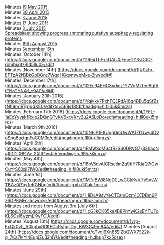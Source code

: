 Minutes [19 May 2015](https://docs.google.com/document/d/1FH9rZ3eeO2Q89W8EUb0cwhAJEVBGz0lFZVVsrrojRLY/edit#heading=h.v53tzmi1xhd1)   
Minutes [30 April 2015](https://docs.google.com/document/d/113v3DE2U4bhRTxxwsohI5d9xBVbfObBgaIzq6iWSjkU/edit#heading=h.v53tzmi1xhd1)  
Minutes [3 June 2015](https://docs.google.com/document/d/1W7RbJUch6cr1pR-gcuZxYbIZdJfK3xCq0hzDeAChDEw/edit#heading=h.v53tzmi1xhd1)  
Minutes [17 June 2015](https://docs.google.com/document/d/1_OvECbHS8HnJEaK3iQ-VRQPOgNxlgnAIGuj5YdjC0RI/edit#heading=h.v53tzmi1xhd1)  
Minutes [8 July 2015](https://docs.google.com/document/d/10vkLY-dV-oiBGVYr8hSF7q4dlowtzKUzeFC0zZbVATE/edit#)  
[Spreadsheet showing progress annotating putative autophagy-regulating proteins](https://docs.google.com/spreadsheets/d/19gP5D77B8eW2zhlFMgGFMlb7_Cu9hthrXEkYtzbXpks/edit#gid=0)  
Minutes [19th August 2015](https://docs.google.com/document/d/1V_EqJdF6zFNHQgIiDRL2s5mCfWUuRxdj2aucYqMPb0Q/edit#heading=h.v53tzmi1xhd1)  
Minutes [September 16th](https://docs.google.com/document/d/1aUKM6_1OPI-1eS0d7KX3y2DHXPcLNGCgPBVk5jcPQkQ/edit#heading=h.dbup7kx5oaex)  
Minutes [October 14th] (https://docs.google.com/document/d/116e4TbFxcUAtzXjFmeGY3vQ0O-rnmbsqt2BId5Ilu0E/edit)  
Minutes [November 14th] (https://docs.google.com/document/d/1fjv0ztp-EFTzA2hBBkGoBGnz7WqqHGqontwpMxe-Zjw/edit#)  
Minutes [December 17th] (https://docs.google.com/document/d/1I2Ed94EHC8xrhez1Y7VqMkTee9qfAtENoTYNXd_x940/edit#)  
Minutes [January 20th 2016] (https://docs.google.com/document/d/1YqMky7PxhFQ2RdA16q4BBu5qSfZsfNh9m1BTg1g4XE0/edit?ts=569d18fd#heading=h.fll0uki5mrzs)   
Minutes [February 17th 2016] (https://docs.google.com/document/d/1FFL-1aEcYyvpk1Rxje2DQmGTyKV6xxVKrv2u2A9LoDo/edit#heading=h.fll0uki5mrzs)  
Minutes [March 9th 2016] (https://docs.google.com/document/d/10NHiP1F8UpgGmUwWA1ZhUwy4DVoSng6octgnFuC0M3o/edit#heading=h.fll0uki5mrzs)  
Minutes [April 6th] (https://docs.google.com/document/d/1EMWScM64fRZS60DRVG7y83haoNg8KYIjG64Av_X5I84/edit#heading=h.fll0uki5mrzs)  
Minutes [May 4th] (https://docs.google.com/document/d/16oV5nvAICRscdm2q9tIY7R1aQ7iGwCuYrS60xjI7IW0/edit#heading=h.fll0uki5mrzs)  
Minutes [June 1st] (https://docs.google.com/document/d/1MTrIBWi8NgDCLwCCkKvVl7v9vsWTBGz0jZby1eKGNbg/edit#heading=h.fll0uki5mrzs)  
Minutes [June 29th] (https://docs.google.com/document/d/1_1jDuA9svYeCTEzmOzm1O7DBm6Pz6GPKMFn-5swoxyk/edit#heading=h.fll0uki5mrzs)  
Minutes and notes from August 3rd [July 6th] (https://docs.google.com/document/d/1_cG8kCK85kaXB8PhYwK2uEYTUFoKL6Osl6wzmLKwFCU/edit)  
Minutes [August 10th] (https://docs.google.com/document/d/1vrp-FxQk0vC_A0kgbxRGKFCcRsfjqhDqLBW3GJ9m84A/edit#) 
Minutes [August 24th] (https://docs.google.com/document/d/1vdj9Xn85SIZbQWX7S22k-q_7Ka7MYi4EupjZu33hlYU/edit#heading=h.dbup7kx5oaex)  
